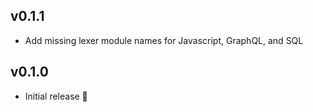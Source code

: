 ## v0.1.1

- Add missing lexer module names for Javascript, GraphQL, and SQL

## v0.1.0

- Initial release 🎉
